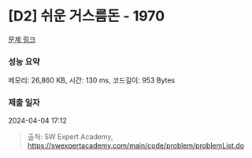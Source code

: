 # [D2] 쉬운 거스름돈 - 1970 

[문제 링크](https://swexpertacademy.com/main/code/problem/problemDetail.do?contestProbId=AV5PsIl6AXIDFAUq) 

### 성능 요약

메모리: 26,860 KB, 시간: 130 ms, 코드길이: 953 Bytes

### 제출 일자

2024-04-04 17:12



> 출처: SW Expert Academy, https://swexpertacademy.com/main/code/problem/problemList.do